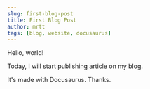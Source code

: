 ```yaml
---
slug: first-blog-post
title: First Blog Post
author: mrtt
tags: [blog, website, docusaurus]
---
```


Hello, world!

Today, I will start publishing article on my blog.

It's made with Docusaurus. Thanks.


